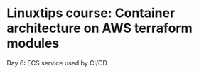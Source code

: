 # Linuxtips course: Container architecture on AWS terraform modules

Day 6: ECS service used by CI/CD
